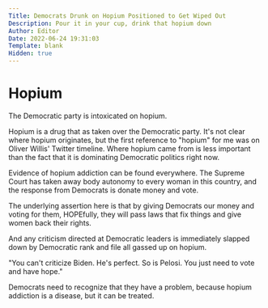 ```yaml
---
Title: Democrats Drunk on Hopium Positioned to Get Wiped Out
Description: Pour it in your cup, drink that hopium down
Author: Editor
Date: 2022-06-24 19:31:03
Template: blank
Hidden: true
---
```

# Hopium
The Democratic party is intoxicated on hopium.

Hopium is a drug that as taken over the Democratic party. It's not clear where hopium originates, but the first reference to "hopium" for me was on Oliver Willis' Twitter timeline. Where hopium came from is less important than the fact that it is dominating Democratic politics right now.

Evidence of hopium addiction can be found everywhere. The Supreme Court has taken away body autonomy to every woman in this country, and the response from Democrats is donate money and vote. 

The underlying assertion here is that by giving Democrats our money and voting for them, HOPEfully, they will pass laws that fix things and give women back their rights.

And any criticism directed at Democratic leaders is immediately slapped down by Democratic rank and file all gassed up on hopium. 

"You can't criticize Biden. He's perfect. So is Pelosi. You just need to vote and have hope."

Democrats need to recognize that they have a problem, because hopium addiction is a disease, but it can be treated.